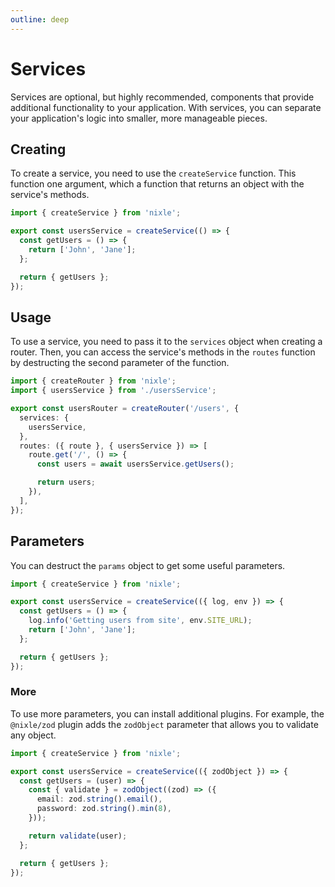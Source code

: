 ```yaml
---
outline: deep
---
```


# Services

Services are optional, but highly recommended, components that provide additional functionality to your application. With services, you can separate your application's logic into smaller, more manageable pieces.

## Creating

To create a service, you need to use the `createService` function. This function one argument, which a function that returns an object with the service's methods.

```ts
import { createService } from 'nixle';

export const usersService = createService(() => {
  const getUsers = () => {
    return ['John', 'Jane'];
  };

  return { getUsers };
});
```

## Usage

To use a service, you need to pass it to the `services` object when creating a router. Then, you can access the service's methods in the `routes` function by destructing the second parameter of the function.

```ts
import { createRouter } from 'nixle';
import { usersService } from './usersService';

export const usersRouter = createRouter('/users', {
  services: {
    usersService,
  },
  routes: ({ route }, { usersService }) => [
    route.get('/', () => {
      const users = await usersService.getUsers();

      return users;
    }),
  ],
});
```

## Parameters

You can destruct the `params` object to get some useful parameters.

```ts
import { createService } from 'nixle';

export const usersService = createService(({ log, env }) => {
  const getUsers = () => {
    log.info('Getting users from site', env.SITE_URL);
    return ['John', 'Jane'];
  };

  return { getUsers };
});
```

### More

To use more parameters, you can install additional plugins. For example, the `@nixle/zod` plugin adds the `zodObject` parameter that allows you to validate any object.

```ts
import { createService } from 'nixle';

export const usersService = createService(({ zodObject }) => {
  const getUsers = (user) => {
    const { validate } = zodObject((zod) => ({
      email: zod.string().email(),
      password: zod.string().min(8),
    }));

    return validate(user);
  };

  return { getUsers };
});
```
